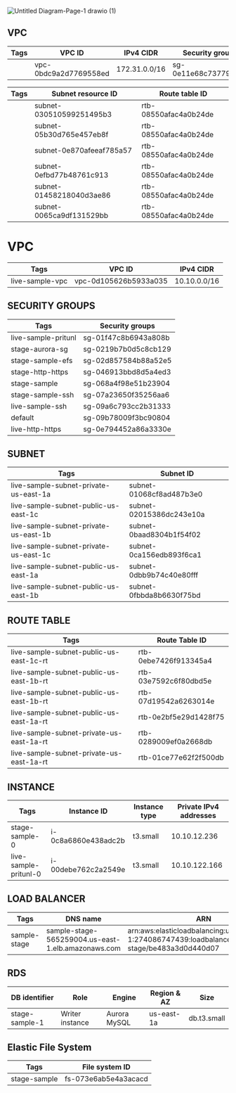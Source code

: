 ![Untitled Diagram-Page-1 drawio (1)](https://user-images.githubusercontent.com/82954458/155980888-bf65d3e7-281e-467a-86da-35181825c467.png)



## VPC

|Tags|VPC ID |IPv4 CIDR |Security groups|
|------|---------|---------|--------|
||vpc-0bdc9a2d7769558ed|172.31.0.0/16 |sg-0e11e68c73779a250 |

|Tags|Subnet resource ID |Route table ID|
|-------|------|-----|
||subnet-030510599251495b3|rtb-08550afac4a0b24de|
||subnet-05b30d765e457eb8f|rtb-08550afac4a0b24de|
||subnet-0e870afeeaf785a57|rtb-08550afac4a0b24de|
||subnet-0efbd77b48761c913|rtb-08550afac4a0b24de|
||subnet-01458218040d3ae86 |rtb-08550afac4a0b24de|
||subnet-0065ca9df131529bb |rtb-08550afac4a0b24de|

# VPC

|Tags|VPC ID |IPv4 CIDR |
|------|---------|---------|
|live-sample-vpc|vpc-0d105626b5933a035|10.10.0.0/16|

## SECURITY GROUPS

|Tags|Security groups| 
|------|---------|  
|live-sample-pritunl|sg-01f47c8b6943a808b | 
|stage-aurora-sg|sg-0219b7b0d5c8cb129|
|stage-sample-efs|sg-02d857584b88a52e5|
|stage-http-https|sg-046913bbd8d5a4ed3|
|stage-sample|sg-068a4f98e51b23904 |
|stage-sample-ssh|sg-07a23650f35256aa6 |
|live-sample-ssh|sg-09a6c793cc2b31333 |
|default|sg-09b78009f3bc90804 |
|live-http-https|sg-0e794452a86a3330e |

## SUBNET 

|Tags|Subnet ID| 
|------|---------| 
|live-sample-subnet-private-us-east-1a|subnet-01068cf8ad487b3e0 |
|live-sample-subnet-public-us-east-1c|subnet-02015386dc243e10a|
|live-sample-subnet-private-us-east-1b|subnet-0baad8304b1f54f02 |
|live-sample-subnet-private-us-east-1c|subnet-0ca156edb893f6ca1 |
|live-sample-subnet-public-us-east-1a	|subnet-0dbb9b74c40e80fff |
|live-sample-subnet-public-us-east-1b|subnet-0fbbda8b6630f75bd|

## ROUTE TABLE 

|Tags|Route Table ID| 
|------|---------| 
|live-sample-subnet-public-us-east-1c-rt|rtb-0ebe7426f913345a4|
|live-sample-subnet-public-us-east-1b-rt|rtb-03e7592c6f80dbd5e
|live-sample-subnet-public-us-east-1b-rt|rtb-07d19542a6263014e|
|live-sample-subnet-public-us-east-1a-rt|rtb-0e2bf5e29d1428f75|
|live-sample-subnet-private-us-east-1a-rt|rtb-0289009ef0a2668db|
|live-sample-subnet-private-us-east-1a-rt|rtb-01ce77e62f2f500db|

## INSTANCE

|Tags |Instance ID|Instance type|Private IPv4 addresses
|------|---------|---------|--------|
|stage-sample-0|i-0c8a6860e438adc2b|t3.small|10.10.12.236|
|live-sample-pritunl-0|i-00debe762c2a2549e|t3.small|10.10.122.166|

## LOAD BALANCER

|Tags |DNS name |ARN |
|------|------|------|
|sample-stage|sample-stage-565259004.us-east-1.elb.amazonaws.com|arn:aws:elasticloadbalancing:us-east-1:274086747439:loadbalancer/app/sample-stage/be483a3d0d440d07|

## RDS 

|DB identifier |Role| Engine| Region & AZ |Size|
|------|---------|---------|--------|--------|
|stage-sample-1 | Writer instance| Aurora MySQL | us-east-1a |db.t3.small |

## Elastic File System

|Tags |File system ID |
|------|---------|
|stage-sample|fs-073e6ab5e4a3acacd|
